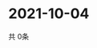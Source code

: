 # 2021-10-04
  共 0条

  <!-- BEGIN -->
  <!-- 最后更新时间Mon Oct 04 2021 00:17:51 GMT+0000 (Coordinated Universal Time) -->
  
  <!-- END -->
  
  